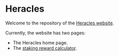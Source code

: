 # Heracles

Welcome to the repository of the [Heracles website](https://heracles.works).

Currently, the website has two pages:
- The Heracles home page.
- The [staking reward calculator](https://calculator.heracles.works).
